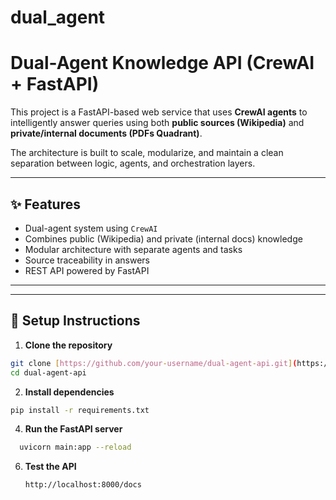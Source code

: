 # dual_agent


# Dual-Agent Knowledge API (CrewAI + FastAPI)

This project is a FastAPI-based web service that uses **CrewAI agents** to intelligently answer queries using both **public sources (Wikipedia)** and **private/internal documents (PDFs Quadrant)**.

The architecture is built to scale, modularize, and maintain a clean separation between logic, agents, and orchestration layers.

---

## ✨ Features

-  Dual-agent system using `CrewAI`
-  Combines public (Wikipedia) and private (internal docs) knowledge
-  Modular architecture with separate agents and tasks
-  Source traceability in answers
-  REST API powered by FastAPI

---


---

## 🔧 Setup Instructions

1. **Clone the repository**
```bash
git clone [https://github.com/your-username/dual-agent-api.git](https://github.com/abhishek23012000/dual_agent.git)
cd dual-agent-api
```
2. **Install dependencies**
```bash
pip install -r requirements.txt
   ```

4. **Run the FastAPI server**
```bash
  uvicorn main:app --reload
```

6. **Test the API**
   ```bash
   http://localhost:8000/docs
   ```
   



